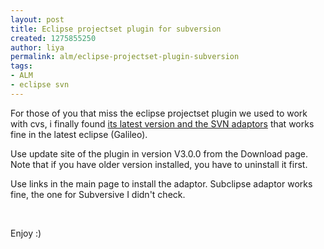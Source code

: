 ```yaml
---
layout: post
title: Eclipse projectset plugin for subversion
created: 1275855250
author: liya
permalink: alm/eclipse-projectset-plugin-subversion
tags:
- ALM
- eclipse svn
---
```

<p>For those of you that miss the eclipse projectset plugin we used to work with cvs, i finally found <a href="http://vpms.de.csc.com/projectset/">its latest version and the SVN adaptors</a> that works fine in the latest eclipse (Galileo).</p>
<p>Use update site of the plugin in version V3.0.0 from the Download page. Note that if you have older version installed, you have to uninstall it first.</p>
<p>Use links in the main page to install the adaptor. Subclipse adaptor works fine, the one for Subversive I didn't check.</p>
<p>&nbsp;</p>
<p>Enjoy :)</p>
<p>&nbsp;</p>
